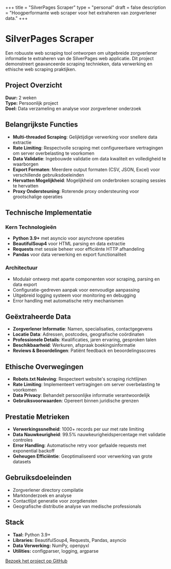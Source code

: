 +++
title = "SilverPages Scraper"
type = "personal"
draft = false
description = "Hoogperformante web scraper voor het extraheren van zorgverlener data."
+++

# SilverPages Scraper

Een robuuste web scraping tool ontworpen om uitgebreide zorgverlener informatie te extraheren van de SilverPages web applicatie. Dit project demonstreert geavanceerde scraping technieken, data verwerking en ethische web scraping praktijken.

## Project Overzicht

**Duur:** 2 weken  
**Type:** Persoonlijk project  
**Doel:** Data verzameling en analyse voor zorgverlener onderzoek

## Belangrijkste Functies

- **Multi-threaded Scraping**: Gelijktijdige verwerking voor snellere data extractie
- **Rate Limiting**: Respectvolle scraping met configureerbare vertragingen om server overbelasting te voorkomen
- **Data Validatie**: Ingebouwde validatie om data kwaliteit en volledigheid te waarborgen
- **Export Formaten**: Meerdere output formaten (CSV, JSON, Excel) voor verschillende gebruiksdoeleinden
- **Hervatten Mogelijkheid**: Mogelijkheid om onderbroken scraping sessies te hervatten
- **Proxy Ondersteuning**: Roterende proxy ondersteuning voor grootschalige operaties

## Technische Implementatie

### Kern Technologieën
- **Python 3.9+** met asyncio voor asynchrone operaties
- **BeautifulSoup4** voor HTML parsing en data extractie
- **Requests** met sessie beheer voor efficiënte HTTP afhandeling
- **Pandas** voor data verwerking en export functionaliteit

### Architectuur
- Modulair ontwerp met aparte componenten voor scraping, parsing en data export
- Configuratie-gedreven aanpak voor eenvoudige aanpassing
- Uitgebreid logging systeem voor monitoring en debugging
- Error handling met automatische retry mechanismen

## Geëxtraheerde Data

- **Zorgverlener Informatie**: Namen, specialisaties, contactgegevens
- **Locatie Data**: Adressen, postcodes, geografische coördinaten
- **Professionele Details**: Kwalificaties, jaren ervaring, gesproken talen
- **Beschikbaarheid**: Werkuren, afspraak boekingsinformatie
- **Reviews & Beoordelingen**: Patiënt feedback en beoordelingsscores

## Ethische Overwegingen

- **Robots.txt Naleving**: Respecteert website's scraping richtlijnen
- **Rate Limiting**: Implementeert vertragingen om server overbelasting te voorkomen
- **Data Privacy**: Behandelt persoonlijke informatie verantwoordelijk
- **Gebruiksvoorwaarden**: Opereert binnen juridische grenzen

## Prestatie Metrieken

- **Verwerkingssnelheid**: 1000+ records per uur met rate limiting
- **Data Nauwkeurigheid**: 99.5% nauwkeurigheidspercentage met validatie controles
- **Error Handling**: Automatische retry voor gefaalde requests met exponential backoff
- **Geheugen Efficiëntie**: Geoptimaliseerd voor verwerking van grote datasets

## Gebruiksdoeleinden

- Zorgverlener directory compilatie
- Marktonderzoek en analyse
- Contactlijst generatie voor zorgdiensten
- Geografische distributie analyse van medische professionals

## Stack
- **Taal:** Python 3.9+
- **Libraries:** BeautifulSoup4, Requests, Pandas, asyncio
- **Data Verwerking:** NumPy, openpyxl
- **Utilities:** configparser, logging, argparse

[Bezoek het project op GitHub](https://github.com/r0831281/silverScraper)

